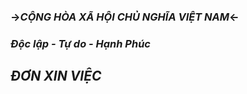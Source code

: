 ### ->_CỘNG HÒA XÃ HỘI CHỦ NGHĨA VIỆT NAM_<-  
### _Độc lập - Tự do - Hạnh Phúc_  

## _ĐƠN XIN VIỆC_